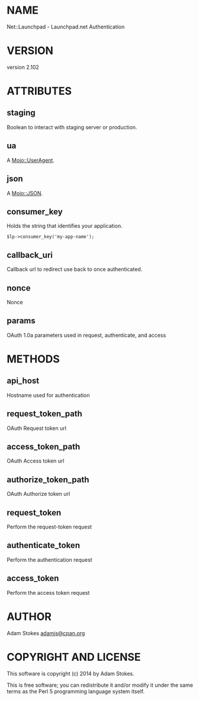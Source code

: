 # NAME

Net::Launchpad - Launchpad.net Authentication

# VERSION

version 2.102

# ATTRIBUTES

## **staging**

Boolean to interact with staging server or production.

## **ua**

A [Mojo::UserAgent](https://metacpan.org/pod/Mojo::UserAgent).

## **json**

A [Mojo::JSON](https://metacpan.org/pod/Mojo::JSON).

## **consumer\_key**

Holds the string that identifies your application.

    $lp->consumer_key('my-app-name');

## **callback\_uri**

Callback url to redirect use back to once authenticated.

## **nonce**

Nonce

## **params**

OAuth 1.0a parameters used in request, authenticate, and access

# METHODS

## **api\_host**

Hostname used for authentication

## **request\_token\_path**

OAuth Request token url

## **access\_token\_path**

OAuth Access token url

## **authorize\_token\_path**

OAuth Authorize token url

## **request\_token**

Perform the request-token request

## **authenticate\_token**

Perform the authentication request

## **access\_token**

Perform the access token request

# AUTHOR

Adam Stokes <adamjs@cpan.org>

# COPYRIGHT AND LICENSE

This software is copyright (c) 2014 by Adam Stokes.

This is free software; you can redistribute it and/or modify it under
the same terms as the Perl 5 programming language system itself.
